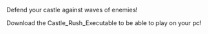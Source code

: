Defend your castle against waves of enemies!

Download the Castle_Rush_Executable to be able to play on your pc!
